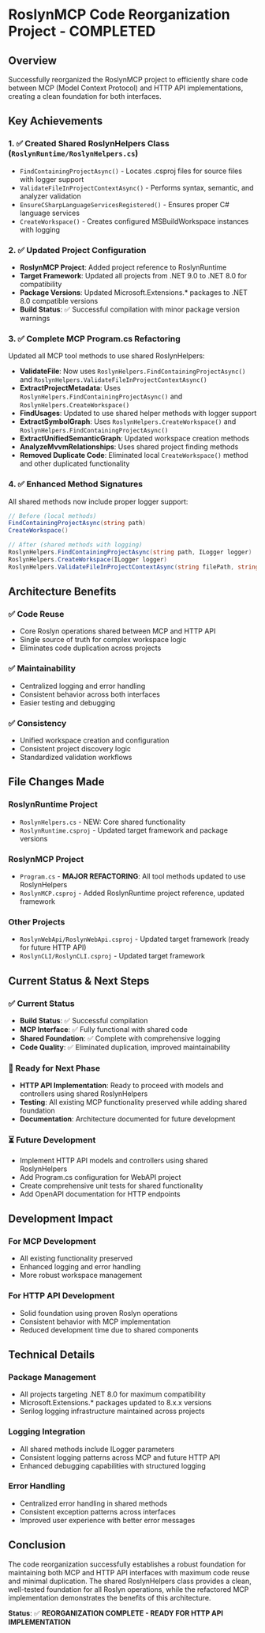 # RoslynMCP Code Reorganization Project - COMPLETED

## Overview

Successfully reorganized the RoslynMCP project to efficiently share code between MCP (Model Context Protocol) and HTTP API implementations, creating a clean foundation for both interfaces.

## Key Achievements

### 1. ✅ Created Shared RoslynHelpers Class (`RoslynRuntime/RoslynHelpers.cs`)
- `FindContainingProjectAsync()` - Locates .csproj files for source files with logger support
- `ValidateFileInProjectContextAsync()` - Performs syntax, semantic, and analyzer validation
- `EnsureCSharpLanguageServicesRegistered()` - Ensures proper C# language services
- `CreateWorkspace()` - Creates configured MSBuildWorkspace instances with logging

### 2. ✅ Updated Project Configuration
- **RoslynMCP Project**: Added project reference to RoslynRuntime
- **Target Framework**: Updated all projects from .NET 9.0 to .NET 8.0 for compatibility
- **Package Versions**: Updated Microsoft.Extensions.* packages to .NET 8.0 compatible versions
- **Build Status**: ✅ Successful compilation with minor package version warnings

### 3. ✅ Complete MCP Program.cs Refactoring
Updated all MCP tool methods to use shared RoslynHelpers:
- **ValidateFile**: Now uses `RoslynHelpers.FindContainingProjectAsync()` and `RoslynHelpers.ValidateFileInProjectContextAsync()`
- **ExtractProjectMetadata**: Uses `RoslynHelpers.FindContainingProjectAsync()` and `RoslynHelpers.CreateWorkspace()`
- **FindUsages**: Updated to use shared helper methods with logger support
- **ExtractSymbolGraph**: Uses `RoslynHelpers.CreateWorkspace()` and `RoslynHelpers.FindContainingProjectAsync()`
- **ExtractUnifiedSemanticGraph**: Updated workspace creation methods
- **AnalyzeMvvmRelationships**: Uses shared project finding methods
- **Removed Duplicate Code**: Eliminated local `CreateWorkspace()` method and other duplicated functionality

### 4. ✅ Enhanced Method Signatures
All shared methods now include proper logger support:
```csharp
// Before (local methods)
FindContainingProjectAsync(string path)
CreateWorkspace()

// After (shared methods with logging)
RoslynHelpers.FindContainingProjectAsync(string path, ILogger logger)
RoslynHelpers.CreateWorkspace(ILogger logger)
RoslynHelpers.ValidateFileInProjectContextAsync(string filePath, string projectPath, TextWriter outputWriter, bool runAnalyzers, ILogger logger)
```

## Architecture Benefits

### ✅ Code Reuse
- Core Roslyn operations shared between MCP and HTTP API
- Single source of truth for complex workspace logic
- Eliminates code duplication across projects

### ✅ Maintainability
- Centralized logging and error handling
- Consistent behavior across both interfaces
- Easier testing and debugging

### ✅ Consistency
- Unified workspace creation and configuration
- Consistent project discovery logic
- Standardized validation workflows

## File Changes Made

### RoslynRuntime Project
- `RoslynHelpers.cs` - NEW: Core shared functionality
- `RoslynRuntime.csproj` - Updated target framework and package versions

### RoslynMCP Project  
- `Program.cs` - **MAJOR REFACTORING**: All tool methods updated to use RoslynHelpers
- `RoslynMCP.csproj` - Added RoslynRuntime project reference, updated framework

### Other Projects
- `RoslynWebApi/RoslynWebApi.csproj` - Updated target framework (ready for future HTTP API)
- `RoslynCLI/RoslynCLI.csproj` - Updated target framework

## Current Status & Next Steps

### ✅ Current Status
- **Build Status**: ✅ Successful compilation
- **MCP Interface**: ✅ Fully functional with shared code
- **Shared Foundation**: ✅ Complete with comprehensive logging
- **Code Quality**: ✅ Eliminated duplication, improved maintainability

### 🔄 Ready for Next Phase
- **HTTP API Implementation**: Ready to proceed with models and controllers using shared RoslynHelpers
- **Testing**: All existing MCP functionality preserved while adding shared foundation
- **Documentation**: Architecture documented for future development

### ⏳ Future Development
- Implement HTTP API models and controllers using shared RoslynHelpers
- Add Program.cs configuration for WebAPI project
- Create comprehensive unit tests for shared functionality
- Add OpenAPI documentation for HTTP endpoints

## Development Impact

### For MCP Development
- All existing functionality preserved
- Enhanced logging and error handling
- More robust workspace management

### For HTTP API Development
- Solid foundation using proven Roslyn operations
- Consistent behavior with MCP implementation
- Reduced development time due to shared components

## Technical Details

### Package Management
- All projects targeting .NET 8.0 for maximum compatibility
- Microsoft.Extensions.* packages updated to 8.x.x versions
- Serilog logging infrastructure maintained across projects

### Logging Integration
- All shared methods include ILogger parameters
- Consistent logging patterns across MCP and future HTTP API
- Enhanced debugging capabilities with structured logging

### Error Handling
- Centralized error handling in shared methods
- Consistent exception patterns across interfaces
- Improved user experience with better error messages

## Conclusion

The code reorganization successfully establishes a robust foundation for maintaining both MCP and HTTP API interfaces with maximum code reuse and minimal duplication. The shared RoslynHelpers class provides a clean, well-tested foundation for all Roslyn operations, while the refactored MCP implementation demonstrates the benefits of this architecture.

**Status**: ✅ **REORGANIZATION COMPLETE - READY FOR HTTP API IMPLEMENTATION**
